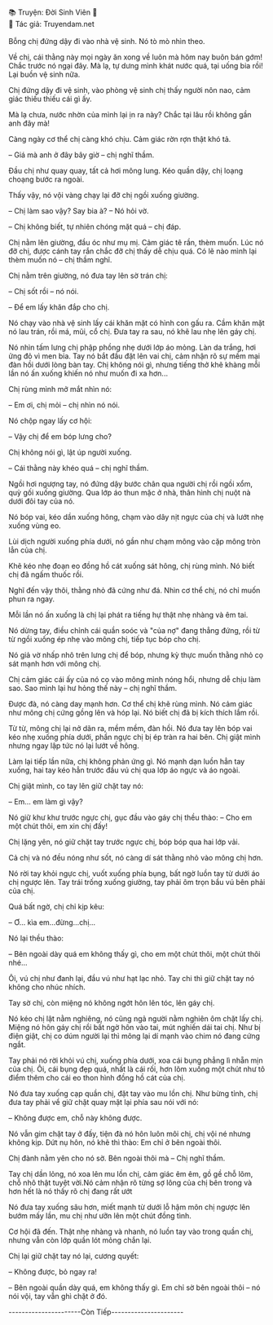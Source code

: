 📚 Truyện: Đời Sinh Viên 🔞
<br>
📖 Tác giả: Truyendam.net
<br></br>
Bỗng chị đứng dậy đi vào nhà vệ sinh. Nó tò mò nhìn theo.

Về chị, cái thằng này mọi ngày ăn xong về luôn mà hôm nay buôn bán gớm! Chắc trước nó ngại đây. Mà lạ, tự dưng mình khát nước quá, tại uống bia rồi! Lại buồn vệ sinh nữa.

Chị đứng dậy đi vệ sinh, vào phòng vệ sinh chị thấy người nôn nao, cảm giác thiếu thiếu cái gì ấy.

Mà lạ chưa, nước nhờn của mình lại ịn ra này? Chắc tại lâu rồi không gần anh đây mà!

Càng ngày cơ thể chị càng khó chịu. Cảm giác rờn rợn thật khó tả.

– Giá mà anh ở đây bây giờ – chị nghĩ thầm.

Đầu chị như quay quay, tất cả hơi mông lung. Kéo quần dậy, chị loạng choạng bước ra ngoài.

Thấy vậy, nó vội vàng chạy lại đỡ chị ngồi xuống giường.

– Chị làm sao vậy? Say bia à? – Nó hỏi vờ.

– Chị không biết, tự nhiên chóng mặt quá – chị đáp.

Chị nằm lên giường, đầu óc như mụ mị. Cảm giác tê rần, thèm muốn. Lúc nó đỡ chị, được cánh tay rắn chắc đỡ chị thấy dễ chịu quá. Có lẽ nào mình lại thèm muốn nó – chị thầm nghĩ.

Chị nằm trên giường, nó đưa tay lên sờ trán chị:

– Chị sốt rồi – nó nói.

– Để em lấy khăn đắp cho chị.

Nó chạy vào nhà vệ sinh lấy cái khăn mặt có hình con gấu ra. Cầm khăn mặt nó lau trán, rồi má, mũi, cổ chị. Đưa tay ra sau, nó khẽ lau nhẹ lên gáy chị.

Nó nhìn tấm lưng chị phập phồng nhẹ dưới lớp áo mỏng. Làn da trắng, hơi ửng đỏ vì men bia.
Tay nó bắt đầu đặt lên vai chị, cảm nhận rõ sự mềm mại đàn hồi dưới lòng bàn tay.
Chị không nói gì, nhưng tiếng thở khẽ khàng mỗi lần nó ấn xuống khiến nó như muốn đi xa hơn...

Chị rùng mình mở mắt nhìn nó:

– Em ơi, chị mỏi – chị nhìn nó nói.

Nó chộp ngay lấy cơ hội:

– Vậy chị để em bóp lưng cho?

Chị không nói gì, lật úp người xuống.

– Cái thằng này khéo quá – chị nghĩ thầm.

Ngồi hơi ngượng tay, nó đứng dậy bước chân qua người chị rồi ngồi xổm, quỳ gối xuống giường. Qua lớp áo thun mặc ở nhà, thân hình chị nuột nà dưới đôi tay của nó.

Nó bóp vai, kéo dần xuống hông, chạm vào dây nịt ngực của chị và lướt nhẹ xuống vùng eo.

Lùi dịch người xuống phía dưới, nó gần như chạm mông vào cặp mông tròn lẳn của chị.

Khẽ kéo nhẹ đoạn eo đồng hồ cát xuống sát hông, chị rùng mình. Nó biết chị đã ngấm thuốc rồi.

Nghĩ đến vậy thôi, thằng nhỏ đã cứng như đá. Nhìn cơ thể chị, nó chỉ muốn phun ra ngay.

Mỗi lần nó ấn xuống là chị lại phát ra tiếng hự thật nhẹ nhàng và êm tai.

Nó dừng tay, điều chỉnh cái quần soóc và "của nợ" đang thẳng đứng, rồi từ từ ngồi xuống ép nhẹ vào mông chị, tiếp tục bóp cho chị.

Nó giả vờ nhấp nhô trên lưng chị để bóp, nhưng kỳ thực muốn thằng nhỏ cọ sát mạnh hơn với mông chị.

Chị cảm giác cái ấy của nó cọ vào mông mình nóng hổi, nhưng dễ chịu làm sao. Sao mình lại hư hỏng thế này – chị nghĩ thầm.

Được đà, nó càng day mạnh hơn. Cơ thể chị khẽ rùng mình. Nó cảm giác như mông chị cứng gồng lên và hóp lại. Nó biết chị đã bị kích thích lắm rồi.

Từ từ, mông chị lại nở dãn ra, mềm mềm, đàn hồi. Nó đưa tay lên bóp vai kéo nhẹ xuống phía dưới, phần ngực chị bị ép tràn ra hai bên. Chị giật mình nhưng ngay lập tức nó lại lướt về hông.

Làm lại tiếp lần nữa, chị không phản ứng gì. Nó mạnh dạn luồn hẳn tay xuống, hai tay kéo hẳn trước đầu vú chị qua lớp áo ngực và áo ngoài.

Chị giật mình, co tay lên giữ chặt tay nó:

– Em… em làm gì vậy?

Nó giữ khư khư trước ngực chị, gục đầu vào gáy chị thều thào:
– Cho em một chút thôi, em xin chị đấy!

Chị lặng yên, nó giữ chặt tay trước ngực chị, bóp bóp qua hai lớp vải.

Cả chị và nó đều nóng như sốt, nó càng dí sát thằng nhỏ vào mông chị hơn.

Nó rời tay khỏi ngực chị, vuốt xuống phía bụng, bất ngờ luồn tay từ dưới áo chị ngược lên. Tay trái trống xuống giường, tay phải ôm trọn bầu vú bên phải của chị.

Quá bất ngờ, chị chỉ kịp kêu:

– Ơ… kìa em…đừng…chị…

Nó lại thều thào:

– Bên ngoài dày quá em không thấy gì, cho em một chút thôi, một chút thôi nhé…

Ôi, vú chị như đanh lại, đầu vú như hạt lạc nhỏ. Tay chi thì giữ chặt tay nó không cho nhúc nhích.

Tay sờ chị, còn miệng nó không ngớt hôn lên tóc, lên gáy chị.

Nó kéo chị lật nằm nghiêng, nó cũng ngả người nằm nghiên ôm chặt lấy chị. Miệng nó hôn gáy chị rồi bất ngờ hôn vào tai, mút nghiến dái tai chị. Như bị điện giật, chị co dúm người lại thì mông lại dí mạnh vào chim nó đang cứng ngắt.

Tay phải nó rời khỏi vú chị, xuống phía dưới, xoa cái bụng phẳng lì nhẵn mịn của chị. Ôi, cái bụng đẹp quá, nhất là cái rối, hơn lõm xuống một chút như tô điểm thêm cho cái eo thon hình đồng hồ cát của chị.

Nó đưa tay xuống cạp quần chị, đặt tay vào mu lồn chị. Như bừng tỉnh, chị đưa tay phải về giữ chặt quay mặt lại phía sau nói với nó:

– Không được em, chỗ này không được.

Nó vẫn gim chặt tay ở đấy, tiện đà nó hôn luôn môi chị, chị vội né nhưng không kịp. Dứt nụ hôn, nó khẽ thì thào: Em chỉ ở bên ngoài thôi.

Chị đành nằm yên cho nó sờ. Bên ngoài thôi mà – Chị nghĩ thầm.

Tay chị dần lỏng, nó xoa lên mu lồn chị, cảm giác êm êm, gồ gề chỗ lõm, chỗ nhô thật tuyệt vời.Nó cảm nhận rõ từng sợ lông của chị bên trong và hơn hết là nó thấy rõ chị đang rất ướt 

Nó đưa tay xuống sâu hơn, miết mạnh từ dưới lỗ hậm môn chị ngược lên bướm mấy lần, mu chị như ưỡn lên một chút đồng tình.

Cơ hội đã đến. Thật nhẹ nhàng và nhanh, nó luồn tay vào trong quần chị, nhưng vẫn còn lớp quần lót mỏng chắn lại.

Chị lại giữ chặt tay nó lại, cương quyết:

– Không được, bỏ ngay ra!

– Bên ngoài quần dày quá, em không thấy gì. Em chỉ sờ bên ngoài thôi – nó nói vội, tay vẫn ghì chặt ở đó.


----------------------Còn Tiếp----------------------
<!-- truyện sex vợ bạn, vợ bạn ngon quá, hiếp dâm vợ bạn tại nhà, bạn chồng đụ vợ, truyện sex sinh viên, truyện sex xóm trọ,truyện sex hiếp dâm,truyện 18+,Truyện sex người lớn, Truyendam.net -->

